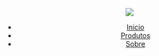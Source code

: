 <!DOCTYPE html>
<html lang="pt-br">
    <head>
        <meta charset="UTF-8">
        <meta http-equiv="X-UA-Compatible" content="IE=edge">
        <meta name="viewport" content="width=device-width, initial-scale=1.0">
        <link rel="stylesheet" href="style.css">
        <link rel="icon" href="img/favicon.ico">
        <title>Buyppy</title>
    </head>
    <body>
        <header> 
            <nav class="navbar">
                <a href="#" class="logo"><img class="img" src="img/buyppylogo.png"></a>
                <ul class="nav-menu">
                    <li class="nav=item"><a href="#" class="nav-link">Inicio</a></li>
                    <li class="nav=item"><a href="#" class="nav-link">Produtos</a></li>
                    <li class="nav=item"><a href="#" class="nav-link">Sobre</a></li>
                </ul>
                <div class="hamburguer">
                    <span class="bar"></span>
                    <span class="bar"></span>
                    <span class="bar"></span>
                </div>
            </nav>
        </header>
        <script src="config.js"></script>
    </body>
</html>

